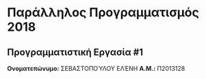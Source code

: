 # Παράλληλος Προγραμματισμός 2018
## Προγραμματιστική Εργασία #1

**Ονοματεπώνυμο:** ΣΕΒΑΣΤΟΠΟΎΛΟΥ ΕΛΈΝΗ
**Α.Μ.:** Π2013128


